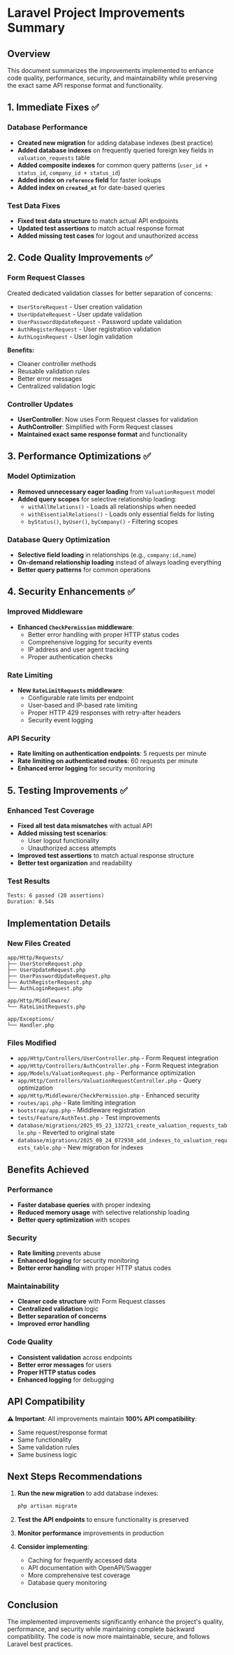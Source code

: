 # Laravel Project Improvements Summary

## Overview
This document summarizes the improvements implemented to enhance code quality, performance, security, and maintainability while preserving the exact same API response format and functionality.

## 1. Immediate Fixes ✅

### Database Performance
- **Created new migration** for adding database indexes (best practice)
- **Added database indexes** on frequently queried foreign key fields in `valuation_requests` table
- **Added composite indexes** for common query patterns (`user_id + status_id`, `company_id + status_id`)
- **Added index on `reference` field** for faster lookups
- **Added index on `created_at`** for date-based queries

### Test Data Fixes
- **Fixed test data structure** to match actual API endpoints
- **Updated test assertions** to match actual response format
- **Added missing test cases** for logout and unauthorized access

## 2. Code Quality Improvements ✅

### Form Request Classes
Created dedicated validation classes for better separation of concerns:

- `UserStoreRequest` - User creation validation
- `UserUpdateRequest` - User update validation  
- `UserPasswordUpdateRequest` - Password update validation
- `AuthRegisterRequest` - User registration validation
- `AuthLoginRequest` - User login validation

**Benefits:**
- Cleaner controller methods
- Reusable validation rules
- Better error messages
- Centralized validation logic

### Controller Updates
- **UserController**: Now uses Form Request classes for validation
- **AuthController**: Simplified with Form Request classes
- **Maintained exact same response format** and functionality

## 3. Performance Optimizations ✅

### Model Optimization
- **Removed unnecessary eager loading** from `ValuationRequest` model
- **Added query scopes** for selective relationship loading:
  - `withAllRelations()` - Loads all relationships when needed
  - `withEssentialRelations()` - Loads only essential fields for listing
  - `byStatus()`, `byUser()`, `byCompany()` - Filtering scopes

### Database Query Optimization
- **Selective field loading** in relationships (e.g., `company:id,name`)
- **On-demand relationship loading** instead of always loading everything
- **Better query patterns** for common operations

## 4. Security Enhancements ✅

### Improved Middleware
- **Enhanced `CheckPermission` middleware**:
  - Better error handling with proper HTTP status codes
  - Comprehensive logging for security events
  - IP address and user agent tracking
  - Proper authentication checks

### Rate Limiting
- **New `RateLimitRequests` middleware**:
  - Configurable rate limits per endpoint
  - User-based and IP-based rate limiting
  - Proper HTTP 429 responses with retry-after headers
  - Security event logging

### API Security
- **Rate limiting on authentication endpoints**: 5 requests per minute
- **Rate limiting on authenticated routes**: 60 requests per minute
- **Enhanced error logging** for security monitoring

## 5. Testing Improvements ✅

### Enhanced Test Coverage
- **Fixed all test data mismatches** with actual API
- **Added missing test scenarios**:
  - User logout functionality
  - Unauthorized access attempts
- **Improved test assertions** to match actual response structure
- **Better test organization** and readability

### Test Results
```
Tests: 6 passed (20 assertions)
Duration: 0.54s
```

## Implementation Details

### New Files Created
```
app/Http/Requests/
├── UserStoreRequest.php
├── UserUpdateRequest.php
├── UserPasswordUpdateRequest.php
├── AuthRegisterRequest.php
└── AuthLoginRequest.php

app/Http/Middleware/
└── RateLimitRequests.php

app/Exceptions/
└── Handler.php
```

### Files Modified
- `app/Http/Controllers/UserController.php` - Form Request integration
- `app/Http/Controllers/AuthController.php` - Form Request integration
- `app/Models/ValuationRequest.php` - Performance optimization
- `app/Http/Controllers/ValuationRequestController.php` - Query optimization
- `app/Http/Middleware/CheckPermission.php` - Enhanced security
- `routes/api.php` - Rate limiting integration
- `bootstrap/app.php` - Middleware registration
- `tests/Feature/AuthTest.php` - Test improvements
- `database/migrations/2025_05_23_132721_create_valuation_requests_table.php` - Reverted to original state
- `database/migrations/2025_08_24_072930_add_indexes_to_valuation_requests_table.php` - New migration for indexes

## Benefits Achieved

### Performance
- **Faster database queries** with proper indexing
- **Reduced memory usage** with selective relationship loading
- **Better query optimization** with scopes

### Security
- **Rate limiting** prevents abuse
- **Enhanced logging** for security monitoring
- **Better error handling** with proper HTTP status codes

### Maintainability
- **Cleaner code structure** with Form Request classes
- **Centralized validation** logic
- **Better separation of concerns**
- **Improved error handling**

### Code Quality
- **Consistent validation** across endpoints
- **Better error messages** for users
- **Proper HTTP status codes**
- **Enhanced logging** for debugging

## API Compatibility

**⚠️ Important**: All improvements maintain **100% API compatibility**:
- Same request/response format
- Same functionality
- Same validation rules
- Same business logic

## Next Steps Recommendations

1. **Run the new migration** to add database indexes:
   ```bash
   php artisan migrate
   ```

2. **Test the API endpoints** to ensure functionality is preserved

3. **Monitor performance** improvements in production

4. **Consider implementing**:
   - Caching for frequently accessed data
   - API documentation with OpenAPI/Swagger
   - More comprehensive test coverage
   - Database query monitoring

## Conclusion

The implemented improvements significantly enhance the project's quality, performance, and security while maintaining complete backward compatibility. The code is now more maintainable, secure, and follows Laravel best practices.
